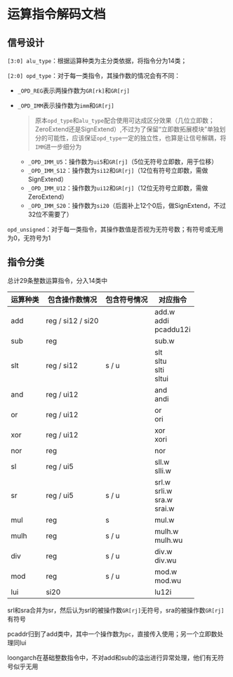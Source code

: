 # 运算指令解码文档

## 信号设计

`[3:0] alu_type`：根据运算种类为主分类依据，将指令分为14类；

`[2:0] opd_type`：对于每一类指令，其操作数的情况会有不同：

- `_OPD_REG`表示两操作数为`GR[rk]`和`GR[rj]`

- `_OPD_IMM`表示操作数为`imm`和`GR[rj]`

  > 原本`opd_type`和`alu_type`配合使用可达成区分效果（几位立即数；ZeroExtend还是SignExtend）,不过为了保留“立即数拓展模块”单独划分的可能性，应该保证`opd_type`一定的独立性，也算是让信号解耦，将`IMM`进一步细分为

  - `_OPD_IMM_U5`：操作数为`ui5`和`GR[rj]`（5位无符号立即数，用于位移）
  - `_OPD_IMM_S12`：操作数为`si12`和`GR[rj]`（12位有符号立即数，需做SignExtend）
  - `_OPD_IMM_U12`：操作数为`ui12`和`GR[rj]`（12位无符号立即数，需做ZeroExtend）
  - `_OPD_IMM_S20`：操作数为`si20`（后面补上12个0后，做SignExtend，不过32位不需要了）

`opd_unsigned`：对于每一类指令，其操作数值是否视为无符号数；有符号或无用为0，无符号为1

## 指令分类

总计29条整数运算指令，分入14类中

| 运算种类 | 包含操作数情况    | 包含符号情况 | 对应指令                            |
| -------- | ----------------- | ------------ | ----------------------------------- |
| add      | reg / si12 / si20 |              | add.w <br>addi<br>pcaddu12i         |
| sub      | reg               |              | sub.w                               |
| slt      | reg / si12        | s / u        | slt<br>sltu<br>slti<br>sltui        |
| and      | reg / ui12        |              | and<br>andi                         |
| or       | reg / ui12        |              | or<br>ori                           |
| xor      | reg / ui12        |              | xor<br>xori                         |
| nor      | reg               |              | nor                                 |
| sl       | reg / ui5         |              | sll.w<br>slli.w                     |
| sr       | reg / ui5         | s / u        | srl.w<br>srli.w<br>sra.w<br/>srai.w |
| mul      | reg               | s            | mul.w                               |
| mulh     | reg               | s / u        | mulh.w<br>mulh.wu                   |
| div      | reg               | s / u        | div.w<br>div.wu                     |
| mod      | reg               | s / u        | mod.w<br>mod.wu                     |
| lui      | si20              |              | lu12i                               |

srl和sra合并为sr，然后认为srl的被操作数`GR[rj]`无符号，sra的被操作数`GR[rj]`有符号

pcaddr归到了add类中，其中一个操作数为`pc`，直接传入使用；另一个立即数处理同lui

loongarch在基础整数指令中，不对add和sub的溢出进行异常处理，他们有无符号似乎无用